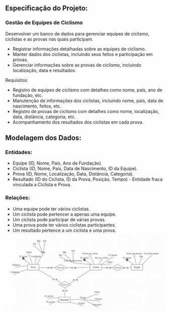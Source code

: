 ## Especificação do Projeto:
### Gestão de Equipes de Ciclismo

Desenvolver um banco de dados para gerenciar equipes de ciclismo, ciclistas e as provas nas quais participam.

- Registrar informações detalhadas sobre as equipes de ciclismo.
- Manter dados dos ciclistas, incluindo seus feitos e participação em provas.
- Gerenciar informações sobre as provas de ciclismo, incluindo localização, data e resultados.

Requisitos:

- Registro de equipes de ciclismo com detalhes como nome, país, ano de fundação, etc.
- Manutenção de informações dos ciclistas, incluindo nome, país, data de nascimento, feitos, etc.
- Registro de provas de ciclismo com detalhes como nome, localização, data, distância, categoria, etc.
- Acompanhamento dos resultados dos ciclistas em cada prova.



## Modelagem dos Dados:

### Entidades:
- Equipe (ID, Nome, País, Ano de Fundação).
- Ciclista (ID, Nome, País, Data de Nascimento, ID da Equipe).
- Prova (ID, Nome, Localização, Data, Distância, Categoria).
- Resultado (ID do Ciclista, ID da Prova, Posição, Tempo) - Entidade fraca vinculada a Ciclista e Prova.

### Relações:
- Uma equipe pode ter vários ciclistas.
- Um ciclista pode pertencer a apenas uma equipe.
- Um ciclista pode participar de várias provas.
- Uma prova pode ter vários ciclistas participantes.
- Um resultado pertence a um ciclista e uma prova.


![diagrama_ER](https://github.com/Joangopa/ada_dados/blob/main/1-Modelo_ER/modelo_ER.jpg)
